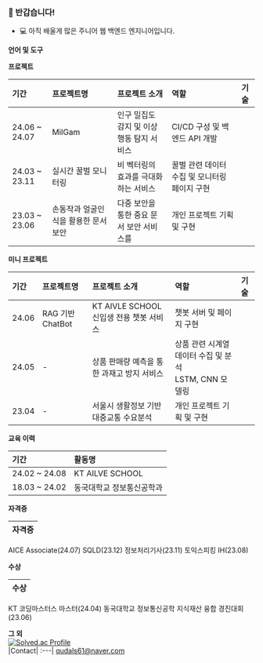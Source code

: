 ### 👋 반갑습니다!

* 💻 아직 배울게 많은 주니어 웹 백엔드 엔지니어입니다.

**언어 및 도구**  



**프로젝트**  

기간|프로젝트명|프로젝트 소개|역할|기술|
:---|:---|:---|:---|:---|
24.06 ~ 24.07 | MilGam | 인구 밀집도 감지 및 이상행동 탐지 서비스 | CI/CD 구성 및 백엔드 API 개발 | |
24.03 ~ 23.11 | 실시간 꿀벌 모니터링 | 비 벡터링의 효과를 극대화 하는 서비스 | 꿀벌 관련 데이터 수집 및 모니터링 페이지 구현 | |
23.03 ~ 23.06 | 손동작과 얼굴인식을 활용한 문서 보안 | 다중 보안을 통한 중요 문서 보안 서비스를  | 개인 프로젝트 기획 및 구현 | |

**미니 프로젝트**

기간|프로젝트명|프로젝트 소개|역할|기술|
:---|:---|:---|:---|:---|
24.06 | RAG 기반 ChatBot | KT AIVLE SCHOOL 신입생 전용 챗봇 서비스 | 챗봇 서버 및 페이지 구현 | |
24.05 | - | 상품 판매량 예측을 통한 과재고 방지 서비스 | 상품 관련 시계열 데이터 수집 및 분석 <br> LSTM, CNN 모델링| |
23.04 | - | 서울시 생활정보 기반 대중교통 수요분석 | 개인 프로젝트 기획 및 구현 | |

**교육 이력**

기간|활동명|
:---|:---|
24.02 ~ 24.08| KT AILVE SCHOOL
18.03 ~ 24.02| 동국대학교 정보통신공학과 

**자격증**

|자격증|
:---|
AICE Associate(24.07)
SQLD(23.12)
정보처리기사(23.11)
토익스피킹 IH(23.08)

**수상**

|수상|
:---|
KT 코딩마스터스 마스터(24.04)
동국대학교 정보통신공학 지식재산 융합 경진대회(23.06)

**그 외**
<br>
[![Solved.ac Profile](http://mazassumnida.wtf/api/v2/generate_badge?boj=qudalssv)](https://solved.ac/qudalssv/)
<br>
|Contact|
:---|
qudals61@naver.com
